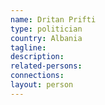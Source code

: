 ```yaml
---
name: Dritan Prifti
type: politician
country: Albania
tagline:
description:
related-persons:
connections:
layout: person
---
```

